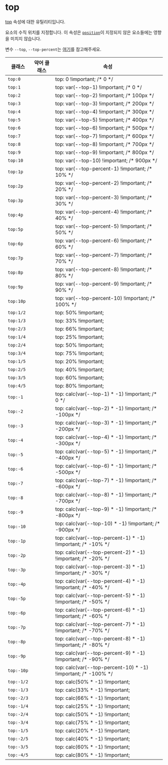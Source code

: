 # top

[top](https://developer.mozilla.org/en-US/docs/Web/CSS/top) 속성에 대한 유틸리티입니다.

요소의 수직 위치를 지정합니다. 이 속성은 [<code>position</code>](./position.md)이 지정되지 않은 요소들에는 영향을 미치지 않습니다.

변수 `--top`, `--top-percent`는 [여기](/guide/css-variable-list.html#top-right-bottom-left)를 참고해주세요.

<table>
  <thead>
    <tr>
      <th scope="col">클래스</th>
      <th scope="col">약어 클래스</th>
      <th scope="col">속성</th>
    </tr>
  </thead>

  <tbody>
    <tr>
      <td><code>top:0</code></td>
      <td class="blank"></td>
      <td>
        <span class="code">top: 0 !important;</span>
        <span class="c:weak">/* 0 */</span>
      </td>
    </tr>
    <tr>
      <td><code>top:1</code></td>
      <td class="blank"></td>
      <td>
        <span class="code">top: var(--top-1) !important;</span>
        <span class="c:weak">/* 0 */</span>
      </td>
    </tr>
    <tr>
      <td><code>top:2</code></td>
      <td class="blank"></td>
      <td>
        <span class="code">top: var(--top-2) !important;</span>
        <span class="c:weak">/* 100px */</span>
      </td>
    </tr>
    <tr>
      <td><code>top:3</code></td>
      <td class="blank"></td>
      <td>
        <span class="code">top: var(--top-3) !important;</span>
        <span class="c:weak">/* 200px */</span>
      </td>
    </tr>
    <tr>
      <td><code>top:4</code></td>
      <td class="blank"></td>
      <td>
        <span class="code">top: var(--top-4) !important;</span>
        <span class="c:weak">/* 300px */</span>
      </td>
    </tr>
    <tr>
      <td><code>top:5</code></td>
      <td class="blank"></td>
      <td>
        <span class="code">top: var(--top-5) !important;</span>
        <span class="c:weak">/* 400px */</span>
      </td>
    </tr>
    <tr>
      <td><code>top:6</code></td>
      <td class="blank"></td>
      <td>
        <span class="code">top: var(--top-6) !important;</span>
        <span class="c:weak">/* 500px */</span>
      </td>
    </tr>
    <tr>
      <td><code>top:7</code></td>
      <td class="blank"></td>
      <td>
        <span class="code">top: var(--top-7) !important;</span>
        <span class="c:weak">/* 600px */</span>
      </td>
    </tr>
    <tr>
      <td><code>top:8</code></td>
      <td class="blank"></td>
      <td>
        <span class="code">top: var(--top-8) !important;</span>
        <span class="c:weak">/* 700px */</span>
      </td>
    </tr>
    <tr>
      <td><code>top:9</code></td>
      <td class="blank"></td>
      <td>
        <span class="code">top: var(--top-9) !important;</span>
        <span class="c:weak">/* 800px */</span>
      </td>
    </tr>
    <tr>
      <td><code>top:10</code></td>
      <td class="blank"></td>
      <td>
        <span class="code">top: var(--top-10) !important;</span>
        <span class="c:weak">/* 900px */</span>
      </td>
    </tr>
    <tr>
      <td><code>top:1p</code></td>
      <td class="blank"></td>
      <td>
        <span class="code">top: var(--top-percent-1) !important;</span>
        <span class="c:weak">/* 10% */</span>
      </td>
    </tr>
    <tr>
      <td><code>top:2p</code></td>
      <td class="blank"></td>
      <td>
        <span class="code">top: var(--top-percent-2) !important;</span>
        <span class="c:weak">/* 20% */</span>
      </td>
    </tr>
    <tr>
      <td><code>top:3p</code></td>
      <td class="blank"></td>
      <td>
        <span class="code">top: var(--top-percent-3) !important;</span>
        <span class="c:weak">/* 30% */</span>
      </td>
    </tr>
    <tr>
      <td><code>top:4p</code></td>
      <td class="blank"></td>
      <td>
        <span class="code">top: var(--top-percent-4) !important;</span>
        <span class="c:weak">/* 40% */</span>
      </td>
    </tr>
    <tr>
      <td><code>top:5p</code></td>
      <td class="blank"></td>
      <td>
        <span class="code">top: var(--top-percent-5) !important;</span>
        <span class="c:weak">/* 50% */</span>
      </td>
    </tr>
    <tr>
      <td><code>top:6p</code></td>
      <td class="blank"></td>
      <td>
        <span class="code">top: var(--top-percent-6) !important;</span>
        <span class="c:weak">/* 60% */</span>
      </td>
    </tr>
    <tr>
      <td><code>top:7p</code></td>
      <td class="blank"></td>
      <td>
        <span class="code">top: var(--top-percent-7) !important;</span>
        <span class="c:weak">/* 70% */</span>
      </td>
    </tr>
    <tr>
      <td><code>top:8p</code></td>
      <td class="blank"></td>
      <td>
        <span class="code">top: var(--top-percent-8) !important;</span>
        <span class="c:weak">/* 80% */</span>
      </td>
    </tr>
    <tr>
      <td><code>top:9p</code></td>
      <td class="blank"></td>
      <td>
        <span class="code">top: var(--top-percent-9) !important;</span>
        <span class="c:weak">/* 90% */</span>
      </td>
    </tr>
    <tr>
      <td><code>top:10p</code></td>
      <td class="blank"></td>
      <td>
        <span class="code">top: var(--top-percent-10) !important;</span>
        <span class="c:weak">/* 100% */</span>
      </td>
    </tr>
    <tr>
      <td><code>top:1/2</code></td>
      <td class="blank"></td>
      <td>
        <span class="code">top: 50% !important;</span>
      </td>
    </tr>
    <tr>
      <td><code>top:1/3</code></td>
      <td class="blank"></td>
      <td>
        <span class="code">top: 33% !important;</span>
      </td>
    </tr>
    <tr>
      <td><code>top:2/3</code></td>
      <td class="blank"></td>
      <td>
        <span class="code">top: 66% !important;</span>
      </td>
    </tr>
    <tr>
      <td><code>top:1/4</code></td>
      <td class="blank"></td>
      <td>
        <span class="code">top: 25% !important;</span>
      </td>
    </tr>
    <tr>
      <td><code>top:2/4</code></td>
      <td class="blank"></td>
      <td>
        <span class="code">top: 50% !important;</span>
      </td>
    </tr>
    <tr>
      <td><code>top:3/4</code></td>
      <td class="blank"></td>
      <td>
        <span class="code">top: 75% !important;</span>
      </td>
    </tr>
    <tr>
      <td><code>top:1/5</code></td>
      <td class="blank"></td>
      <td>
        <span class="code">top: 20% !important;</span>
      </td>
    </tr>
    <tr>
      <td><code>top:2/5</code></td>
      <td class="blank"></td>
      <td>
        <span class="code">top: 40% !important;</span>
      </td>
    </tr>
    <tr>
      <td><code>top:3/5</code></td>
      <td class="blank"></td>
      <td>
        <span class="code">top: 60% !important;</span>
      </td>
    </tr>
    <tr>
      <td><code>top:4/5</code></td>
      <td class="blank"></td>
      <td>
        <span class="code">top: 80% !important;</span>
      </td>
    </tr>
    <tr>
      <td><code>top:-1</code></td>
      <td class="blank"></td>
      <td>
        <span class="code">top: calc(var(--top-1) * -1) !important;</span>
        <span class="c:weak">/* 0 */</span>
      </td>
    </tr>
    <tr>
      <td><code>top:-2</code></td>
      <td class="blank"></td>
      <td>
        <span class="code">top: calc(var(--top-2) * -1) !important;</span>
        <span class="c:weak">/* -100px */</span>
      </td>
    </tr>
    <tr>
      <td><code>top:-3</code></td>
      <td class="blank"></td>
      <td>
        <span class="code">top: calc(var(--top-3) * -1) !important;</span>
        <span class="c:weak">/* -200px */</span>
      </td>
    </tr>
    <tr>
      <td><code>top:-4</code></td>
      <td class="blank"></td>
      <td>
        <span class="code">top: calc(var(--top-4) * -1) !important;</span>
        <span class="c:weak">/* -300px */</span>
      </td>
    </tr>
    <tr>
      <td><code>top:-5</code></td>
      <td class="blank"></td>
      <td>
        <span class="code">top: calc(var(--top-5) * -1) !important;</span>
        <span class="c:weak">/* -400px */</span>
      </td>
    </tr>
    <tr>
      <td><code>top:-6</code></td>
      <td class="blank"></td>
      <td>
        <span class="code">top: calc(var(--top-6) * -1) !important;</span>
        <span class="c:weak">/* -500px */</span>
      </td>
    </tr>
    <tr>
      <td><code>top:-7</code></td>
      <td class="blank"></td>
      <td>
        <span class="code">top: calc(var(--top-7) * -1) !important;</span>
        <span class="c:weak">/* -600px */</span>
      </td>
    </tr>
    <tr>
      <td><code>top:-8</code></td>
      <td class="blank"></td>
      <td>
        <span class="code">top: calc(var(--top-8) * -1) !important;</span>
        <span class="c:weak">/* -700px */</span>
      </td>
    </tr>
    <tr>
      <td><code>top:-9</code></td>
      <td class="blank"></td>
      <td>
        <span class="code">top: calc(var(--top-9) * -1) !important;</span>
        <span class="c:weak">/* -800px */</span>
      </td>
    </tr>
    <tr>
      <td><code>top:-10</code></td>
      <td class="blank"></td>
      <td>
        <span class="code">top: calc(var(--top-10) * -1) !important;</span>
        <span class="c:weak">/* -900px */</span>
      </td>
    </tr>
    <tr>
      <td><code>top:-1p</code></td>
      <td class="blank"></td>
      <td>
        <span class="code">
          top: calc(var(--top-percent-1) * -1) !important;
        </span>
        <span class="c:weak">/* -10% */</span>
      </td>
    </tr>
    <tr>
      <td><code>top:-2p</code></td>
      <td class="blank"></td>
      <td>
        <span class="code">
          top: calc(var(--top-percent-2) * -1) !important;
        </span>
        <span class="c:weak">/* -20% */</span>
      </td>
    </tr>
    <tr>
      <td><code>top:-3p</code></td>
      <td class="blank"></td>
      <td>
        <span class="code">
          top: calc(var(--top-percent-3) * -1) !important;
        </span>
        <span class="c:weak">/* -30% */</span>
      </td>
    </tr>
    <tr>
      <td><code>top:-4p</code></td>
      <td class="blank"></td>
      <td>
        <span class="code">
          top: calc(var(--top-percent-4) * -1) !important;
        </span>
        <span class="c:weak">/* -40% */</span>
      </td>
    </tr>
    <tr>
      <td><code>top:-5p</code></td>
      <td class="blank"></td>
      <td>
        <span class="code">
          top: calc(var(--top-percent-5) * -1) !important;
        </span>
        <span class="c:weak">/* -50% */</span>
      </td>
    </tr>
    <tr>
      <td><code>top:-6p</code></td>
      <td class="blank"></td>
      <td>
        <span class="code">
          top: calc(var(--top-percent-6) * -1) !important;
        </span>
        <span class="c:weak">/* -60% */</span>
      </td>
    </tr>
    <tr>
      <td><code>top:-7p</code></td>
      <td class="blank"></td>
      <td>
        <span class="code">
          top: calc(var(--top-percent-7) * -1) !important;
        </span>
        <span class="c:weak">/* -70% */</span>
      </td>
    </tr>
    <tr>
      <td><code>top:-8p</code></td>
      <td class="blank"></td>
      <td>
        <span class="code">
          top: calc(var(--top-percent-8) * -1) !important;
        </span>
        <span class="c:weak">/* -80% */</span>
      </td>
    </tr>
    <tr>
      <td><code>top:-9p</code></td>
      <td class="blank"></td>
      <td>
        <span class="code">
          top: calc(var(--top-percent-9) * -1) !important;
        </span>
        <span class="c:weak">/* -90% */</span>
      </td>
    </tr>
    <tr>
      <td><code>top:-10p</code></td>
      <td class="blank"></td>
      <td>
        <span class="code">
          top: calc(var(--top-percent-10) * -1) !important;
        </span>
        <span class="c:weak">/* -100% */</span>
      </td>
    </tr>
    <tr>
      <td><code>top:-1/2</code></td>
      <td class="blank"></td>
      <td>
        <span class="code">top: calc(50% * -1) !important;</span>
      </td>
    </tr>
    <tr>
      <td><code>top:-1/3</code></td>
      <td class="blank"></td>
      <td>
        <span class="code">top: calc(33% * -1) !important;</span>
      </td>
    </tr>
    <tr>
      <td><code>top:-2/3</code></td>
      <td class="blank"></td>
      <td>
        <span class="code">top: calc(66% * -1) !important;</span>
      </td>
    </tr>
    <tr>
      <td><code>top:-1/4</code></td>
      <td class="blank"></td>
      <td>
        <span class="code">top: calc(25% * -1) !important;</span>
      </td>
    </tr>
    <tr>
      <td><code>top:-2/4</code></td>
      <td class="blank"></td>
      <td>
        <span class="code">top: calc(50% * -1) !important;</span>
      </td>
    </tr>
    <tr>
      <td><code>top:-3/4</code></td>
      <td class="blank"></td>
      <td>
        <span class="code">top: calc(75% * -1) !important;</span>
      </td>
    </tr>
    <tr>
      <td><code>top:-1/5</code></td>
      <td class="blank"></td>
      <td>
        <span class="code">top: calc(20% * -1) !important;</span>
      </td>
    </tr>
    <tr>
      <td><code>top:-2/5</code></td>
      <td class="blank"></td>
      <td>
        <span class="code">top: calc(40% * -1) !important;</span>
      </td>
    </tr>
    <tr>
      <td><code>top:-3/5</code></td>
      <td class="blank"></td>
      <td>
        <span class="code">top: calc(60% * -1) !important;</span>
      </td>
    </tr>
    <tr>
      <td><code>top:-4/5</code></td>
      <td class="blank"></td>
      <td>
        <span class="code">top: calc(80% * -1) !important;</span>
      </td>
    </tr>
  </tbody>
</table>
